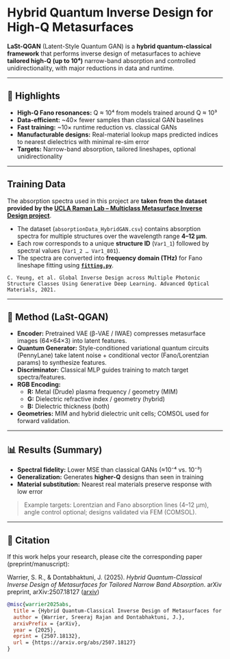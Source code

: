 # Hybrid Quantum Inverse Design for High-Q Metasurfaces

**LaSt-QGAN** (Latent-Style Quantum GAN) is a **hybrid quantum-classical framework** that performs inverse design of metasurfaces to achieve **tailored high-Q (up to 10⁴)** narrow-band absorption and controlled unidirectionality, with major reductions in data and runtime.

---

## 🌟 Highlights
- **High-Q Fano resonances:** Q ≈ 10⁴ from models trained around Q ≈ 10³  
- **Data-efficient:** ~40× fewer samples than classical GAN baselines  
- **Fast training:** ~10× runtime reduction vs. classical GANs  
- **Manufacturable designs:** Real-material lookup maps predicted indices to nearest dielectrics with minimal re-sim error  
- **Targets:** Narrow-band absorption, tailored lineshapes, optional unidirectionality

---

## Training Data

The absorption spectra used in this project are **taken from the dataset provided by the [UCLA Raman Lab – Multiclass Metasurface Inverse Design project](https://github.com/Raman-Lab-UCLA/Multiclass_Metasurface_InverseDesign/tree/main/Training_Data)**.  

- The dataset (`absorptionData_HybridGAN.csv`) contains absorption spectra for multiple structures over the wavelength range **4–12 μm**.
- Each row corresponds to a unique **structure ID** (`Var1_1`) followed by spectral values (`Var1_2 … Var1_801`).
- The spectra are converted into **frequency domain (THz)** for Fano lineshape fitting using [**`fitting.py`**](https://github.com/MahindraRajan/Physics-Informed-QGAN/blob/main/code/fitting.py).

```
C. Yeung, et al. Global Inverse Design across Multiple Photonic Structure Classes Using Generative Deep Learning. Advanced Optical Materials, 2021.
```

---

## 🧠 Method (LaSt-QGAN)
- **Encoder:** Pretrained VAE (β-VAE / IWAE) compresses metasurface images (64×64×3) into latent features.  
- **Quantum Generator:** Style-conditioned variational quantum circuits (PennyLane) take latent noise + conditional vector (Fano/Lorentzian params) to synthesize features.  
- **Discriminator:** Classical MLP guides training to match target spectra/features.  
- **RGB Encoding:**  
  - **R:** Metal (Drude) plasma frequency / geometry (MIM)  
  - **G:** Dielectric refractive index / geometry (hybrid)  
  - **B:** Dielectric thickness (both)  
- **Geometries:** MIM and hybrid dielectric unit cells; COMSOL used for forward validation.

---

## 📊 Results (Summary)
- **Spectral fidelity:** Lower MSE than classical GANs (≈10⁻⁴ vs. 10⁻³)  
- **Generalization:** Generates **higher-Q** designs than seen in training  
- **Material substitution:** Nearest real materials preserve response with low error

> Example targets: Lorentzian and Fano absorption lines (4–12 μm), angle control optional; designs validated via FEM (COMSOL).

---

## 🔬 Citation
If this work helps your research, please cite the corresponding paper (preprint/manuscript):

Warrier, S. R., & Dontabhaktuni, J. (2025). *Hybrid Quantum-Classical Inverse Design of Metasurfaces for Tailored Narrow Band Absorption*. arXiv preprint, arXiv:2507.18127 ([arxiv](https://arxiv.org/abs/2507.18127))


```bibtex
@misc{warrier2025abs,
  title = {Hybrid Quantum-Classical Inverse Design of Metasurfaces for Tailored Narrow Band Absorption},
  author = {Warrier, Sreeraj Rajan and Dontabhaktuni, J.},
  arxivPrefix = {arXiv},
  year = {2025},
  eprint = {2507.18132},
  url = {https://arxiv.org/abs/2507.18127}
}
```





